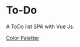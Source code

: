 # To-Do

A ToDo list SPA with Vue Js.

[Color Paletter](https://coolors.co/baa7b0-b2abbf-b1b5c8-bfd5e2-c7ebf0)

